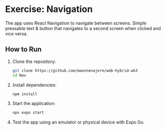 # Exercise: Navigation
The app uses React Navigation to navigate between screens. Simple pressable text & button that navigates to a second screen when clicked and vice versa.
## How to Run

1. Clone the repository:
    ```bash
    git clone https://github.com/maennenajere/web-hybrid-wk3
    cd Nav
    ```
2. Install dependencies:
    ```bash
    npm install
    ```
3. Start the application:
    ```bash
    npx expo start
    ```
4. Test the app using an emulator or physical device with Expo Go.
